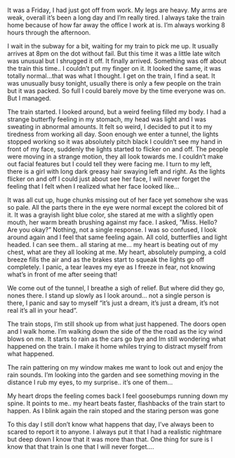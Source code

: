 It was a Friday, I had just got off from work. My legs are heavy. My arms are weak, overall it’s been a long day and I’m really tired. I always take the train home because of how far away the office I work at is. I’m always working 8 hours through  the afternoon.

I wait in the subway for a bit, waiting for my train to pick me up. It usually arrives at 8pm on the dot without fail. But this time it was a little late witch was unusual but I shrugged it off. It finally arrived. Something was off about the train this time.. I couldn’t put my finger on it. It looked the same, it was totally normal…that was what I thought. I get on the train, I find a seat. It was unusually busy tonight, usually there is only a few people on the train but it was packed. So full I could barely move by the time everyone was on. But I managed. 

The train started. I looked around, but a weird feeling filled my body. I had a strange butterfly feeling in my stomach, my head was light and I was sweating in  abnormal amounts. It felt so weird, I decided to put it to my tiredness from working all day. Soon enough we enter a tunnel, the lights stopped working so it was absolutely pitch black I couldn’t see my hand in front of my face, suddenly the lights started to flicker on and off. The people were moving in a strange motion, they all look towards me. I couldn’t make out facial features but I could tell they were facing me. I turn to my left, there is a girl with long dark greasy hair swaying left and right. As the lights flicker on and off I could just about see her face, I will never forget the feeling that I felt when I realized what her face looked like… 

It was all cut up, huge chunks missing out of her face yet somehow she was so pale. All the parts there in the eye were normal except the colored bit of it. It was a grayish light blue color, she stared at me with a slightly open mouth, her warm breath brushing against my face. I asked, ”Miss. Hello? Are you okay?” Nothing, not a single response. I was so confused, I look around again and I feel that same feeling again. All cold, butterflies and light headed. I can see them.. all staring at me… my heart is beating out of my chest, what are they all looking at me. My heart, absolutely pumping, a cold breeze fills the air and as the brakes start to squeak the lights go off completely. I panic, a tear leaves my eye as I freeze in fear, not knowing what’s in front of me after seeing that! 

We come out of the tunnel, I breathe a sigh of relief. But where did they go, nones there. I stand up slowly as I look around… not a single person is there, I panic and say to myself “it’s just a dream, it’s just a dream, it’s not real it’s all in your head”. 

The train stops, I’m still shook up from what just happened. The doors open and I walk home. I’m walking down the side of the the road as the icy wind blows on me. It starts to rain as the cars go bye and Im still wondering what happened on the train. I make it home whiles trying to distract myself from what happened.

The rain pattering on my window makes me want to look out and enjoy the rain sounds. I’m looking into the garden and see something moving in the distance I rub my eyes, to my surprise.. it’s one of them… 

My heart drops the feeling comes back I feel goosebumps running down my spine. It points to me.. my heart beats faster, flashbacks of the train start to happen. As I blink again the rain stoped and the staring person was gone 

To this day I still don’t know what happens that day, I’ve always been to scared to report it to anyone. I always put it that I had a realistic nightmare but deep down I know that it was more than that. One thing for sure is  I know that that train Is one that I will never forget….